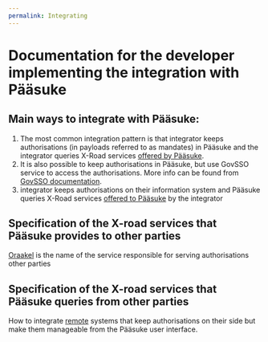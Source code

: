 ```yaml
---
permalink: Integrating
---
```


# Documentation for the developer implementing the integration with Pääsuke

## Main ways to integrate with Pääsuke:
1) The most common integration pattern is that integrator keeps authorisations (in payloads referred to as mandates) in Pääsuke and the integrator queries X-Road services [offered by Pääsuke](#specification-of-the-x-road-services-that-pääsuke-provides-to-other-parties).
2) It is also possible to keep authorisations in Pääsuke, but use GovSSO service to access the authorisations. More info can be found from [GovSSO documentation](https://e-gov.github.io/GOVSSO/Representee).
3) integrator keeps authorisations on their information system and Pääsuke queries X-Road services [offered to Pääsuke](#specification-of-the-x-road-services-that-pääsuke-queries-from-other-parties) by the integrator

## Specification of the X-road services that Pääsuke provides to other parties

[Oraakel](Oraakel) is the name of the service responsible for serving authorisations other parties

## Specification of the X-road services that Pääsuke queries from other parties

How to integrate [remote](Remote) systems that keep authorisations on their side but make them manageable from the Pääsuke user interface.

